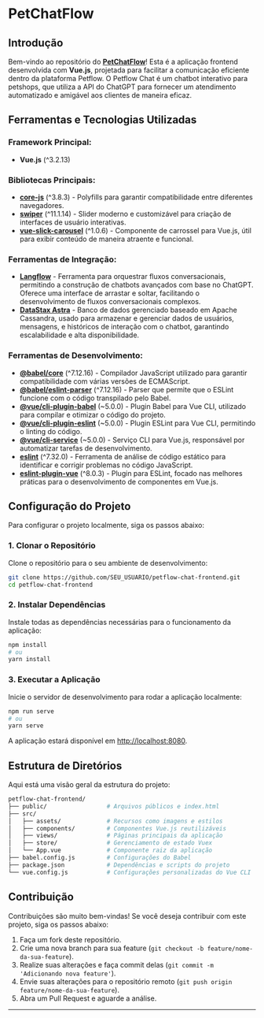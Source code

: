 # PetChatFlow

## Introdução
Bem-vindo ao repositório do [**PetChatFlow**](https://petflow-chat-front.vercel.app/)! Esta é a aplicação frontend desenvolvida com **Vue.js**, projetada para facilitar a comunicação eficiente dentro da plataforma Petflow. O Petflow Chat é um chatbot interativo para petshops, que utiliza a API do ChatGPT para fornecer um atendimento automatizado e amigável aos clientes de maneira eficaz.

## Ferramentas e Tecnologias Utilizadas

### **Framework Principal:** 
- **Vue.js** (^3.2.13)

### **Bibliotecas Principais:**
- [**core-js**](https://github.com/zloirock/core-js) (^3.8.3) - Polyfills para garantir compatibilidade entre diferentes navegadores.
- [**swiper**](https://swiperjs.com/) (^11.1.14) - Slider moderno e customizável para criação de interfaces de usuário interativas.
- [**vue-slick-carousel**](https://github.com/stasson/vue-slick-carousel) (^1.0.6) - Componente de carrossel para Vue.js, útil para exibir conteúdo de maneira atraente e funcional.

### **Ferramentas de Integração:**
- [**Langflow**](https://langflow.org/) - Ferramenta para orquestrar fluxos conversacionais, permitindo a construção de chatbots avançados com base no ChatGPT. Oferece uma interface de arrastar e soltar, facilitando o desenvolvimento de fluxos conversacionais complexos.
- [**DataStax Astra**](https://www.datastax.com/products/datastax-astra) - Banco de dados gerenciado baseado em Apache Cassandra, usado para armazenar e gerenciar dados de usuários, mensagens, e históricos de interação com o chatbot, garantindo escalabilidade e alta disponibilidade.

### **Ferramentas de Desenvolvimento:**
- [**@babel/core**](https://babeljs.io/) (^7.12.16) - Compilador JavaScript utilizado para garantir compatibilidade com várias versões de ECMAScript.
- [**@babel/eslint-parser**](https://github.com/babel/babel-eslint) (^7.12.16) - Parser que permite que o ESLint funcione com o código transpilado pelo Babel.
- [**@vue/cli-plugin-babel**](https://cli.vuejs.org/core-plugins/babel.html) (~5.0.0) - Plugin Babel para Vue CLI, utilizado para compilar e otimizar o código do projeto.
- [**@vue/cli-plugin-eslint**](https://cli.vuejs.org/core-plugins/eslint.html) (~5.0.0) - Plugin ESLint para Vue CLI, permitindo o linting do código.
- [**@vue/cli-service**](https://cli.vuejs.org/guide/cli-service.html) (~5.0.0) - Serviço CLI para Vue.js, responsável por automatizar tarefas de desenvolvimento.
- [**eslint**](https://eslint.org/) (^7.32.0) - Ferramenta de análise de código estático para identificar e corrigir problemas no código JavaScript.
- [**eslint-plugin-vue**](https://eslint.vuejs.org/) (^8.0.3) - Plugin para ESLint, focado nas melhores práticas para o desenvolvimento de componentes em Vue.js.

## Configuração do Projeto
Para configurar o projeto localmente, siga os passos abaixo:

### 1. Clonar o Repositório
Clone o repositório para o seu ambiente de desenvolvimento:
```bash
git clone https://github.com/SEU_USUARIO/petflow-chat-frontend.git
cd petflow-chat-frontend
```

### 2. Instalar Dependências
Instale todas as dependências necessárias para o funcionamento da aplicação:
```bash
npm install
# ou
yarn install
```

### 3. Executar a Aplicação
Inicie o servidor de desenvolvimento para rodar a aplicação localmente:
```bash
npm run serve
# ou
yarn serve
```
A aplicação estará disponível em [http://localhost:8080](http://localhost:8080).

## Estrutura de Diretórios

Aqui está uma visão geral da estrutura do projeto:

```bash
petflow-chat-frontend/
├── public/                 # Arquivos públicos e index.html
├── src/
│   ├── assets/             # Recursos como imagens e estilos
│   ├── components/         # Componentes Vue.js reutilizáveis
│   ├── views/              # Páginas principais da aplicação
│   ├── store/              # Gerenciamento de estado Vuex
│   └── App.vue             # Componente raiz da aplicação
├── babel.config.js         # Configurações do Babel
├── package.json            # Dependências e scripts do projeto
└── vue.config.js           # Configurações personalizadas do Vue CLI
```

## Contribuição
Contribuições são muito bem-vindas! Se você deseja contribuir com este projeto, siga os passos abaixo:

1. Faça um fork deste repositório.
2. Crie uma nova branch para sua feature (`git checkout -b feature/nome-da-sua-feature`).
3. Realize suas alterações e faça commit delas (`git commit -m 'Adicionando nova feature'`).
4. Envie suas alterações para o repositório remoto (`git push origin feature/nome-da-sua-feature`).
5. Abra um Pull Request e aguarde a análise.

---
